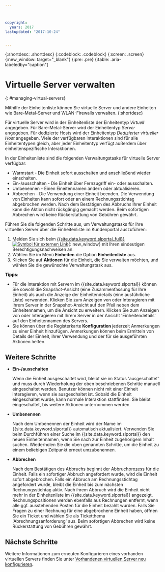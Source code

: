 ```yaml
---



copyright:
  years: 2017
lastupdated: "2017-10-24"


---
```


{:shortdesc: .shortdesc}
{:codeblock: .codeblock}
{:screen: .screen}
{:new_window: target="_blank"}
{:pre: .pre}
{:table: .aria-labeledby="caption"}


# Virtuelle Server verwalten
{: #managing-virtual-servers}

Mithilfe der Einheitenliste können Sie virtuelle Server und andere Einheiten wie Bare-Metal-Server und WLAN-Firewalls verwalten.
{:shortdesc}

Für virtuelle Server wird in der Einheitenliste der Einheitentyp *Virtuell* angegeben. Für Bare-Metal-Server wird der Einheitentyp *Server* angegeben. Für dedizierte Hosts wird der Einheitentyp *Dedizierter virtueller Host* angegeben. Viele der verfügbaren Interaktionen sind für alle Einheitentypen gleich, aber jeder Einheitentyp verfügt außerdem über einheitenspezifische Interaktionen.

In der Einheitenliste sind die folgenden Verwaltungstasks für virtuelle Server verfügbar:
* Warmstart -  Die Einheit sofort ausschalten und anschließend wieder einschalten.
* Ein-/ausschalten - Die Einheit über Fernzugriff ein- oder ausschalten.
* Umbenennen - Einen Eineitennamen ändern oder aktualisieren.
* Abbrechen - Die Verwendung einer Einheit beenden. Die Verwendung von Einheiten kann sofort oder an einem Rechnungsstichtag abgebrochen werden. Nach dem Bestätigen des Abbruchs Ihrer Einheit kann die Aktion nicht rückgängig gemacht werden. Beim sofortigen Abbrechen wird keine Rückerstattung von Gebühren gewährt.

Führen Sie die folgenden Schritte aus, um Verwaltungstasks für Ihre virtuellen Server über die Einheitenliste im Kundenportal auszuführen:  
1. Melden Sie sich beim [{{site.data.keyword.slportal_full}} ![Symbol für externen Link](../icons/launch-glyph.svg "Symbol für externen Link")](https://control.softlayer.com/){: new_window} mit Ihren eindeutigen Berechtigungsnachweisen an. 
2. Wählen Sie im Menü **Einheiten** die Option **Einheitenliste** aus.
3. Klicken Sie auf **Aktionen** für die Einheit, die Sie verwalten möchten, und wählen Sie die gewünschte Verwaltungstask aus.

**Tipps:** 
* Für die Interaktion mit Servern im {{site.data.keyword.slportal}} können Sie sowohl die Snapshot-Ansicht (eine Zusammenfassung für Ihre Einheit) als auch die Anzeige der Einheitendetails (eine ausführliche Liste) verwenden. Klicken Sie zum Anzeigen von oder Interagieren mit Ihrem Server in der Snapshot-Ansicht auf den Pfeil neben dem Einheitennamen, um die Ansicht zu erweitern. Klicken Sie zum Anzeigen von oder Interagieren mit Ihrem Server in der Ansicht 'Einheitendetails' auf den Einheitennamen des Servers.
* Sie können über die Registerkarte **Konfiguration** jederzeit Anmerkungen zu einer Einheit hinzufügen. Anmerkungen können beim Ermitteln von Details der Einheit, ihrer Verwendung und der für sie ausgeführten Aktionen helfen.

## Weitere Schritte
* **Ein-/ausschalten**

    Wenn die Einheit ausgeschaltet wird, bleibt sie im Status 'ausgeschaltet' und muss durch Wiederholung der oben beschriebenen Schritte manuell eingeschaltet werden. Benutzer können nicht mit einer Einheit interagieren, wenn sie ausgeschaltet ist. Sobald die Einheit eingeschaltet wurde, kann normale Interaktion stattfinden. Sie bleibt eingeschaltet, bis weitere Aktionen unternommen werden.

* **Umbenennen**

  Nach dem Umbenennen der Einheit wird der Name im {{site.data.keyword.slportal}} automatisch aktualisiert. Verwenden Sie beim Durchführen einer Suche im {{site.data.keyword.slportal}} den neuen Einheitennamen, wenn Sie nach zur Einheit zugehörigem Inhalt suchen. Wiederholen Sie die oben genannten Schritte, um die Einheit zu einem beliebigen Zeitpunkt erneut umzubenennen.

* **Abbrechen**

  Nach dem Bestätigen des Abbruchs beginnt der Abbruchprozess für die Einheit. Falls ein sofortiger Abbruch angefordert wurde, wird die Einheit sofort abgebrochen. Falls ein Abbruch am Rechnungsstichtag angefordert wurde, bleibt die Einheit bis zum nächsten Rechnungsstichtag aktiv. Nach ihrem Abbruch wird die Einheit nicht mehr in der Einheitenliste im {{site.data.keyword.slportal}} angezeigt. Rechnungspositionen werden ebenfalls aus Rechnungen entfernt, wenn alle ggf. ausstehenden Posten für die Einheit bezahlt wurden. Falls Sie Fragen zu einer Rechnung für eine abgebrochene Einheit haben, öffnen Sie ein Ticket und wählen Sie als Ticketthema 'Abrechnungsanforderung' aus. Beim sofortigen Abbrechen wird keine Rückerstattung von Gebühren gewährt.

  
## Nächste Schritte
Weitere Informationen zum erneuten Konfigurieren eines vorhanden virtuellen Servers finden Sie unter [Vorhandenen virtuellen Server neu konfigurieren](../vsi/vsi_reconfigure.html).

